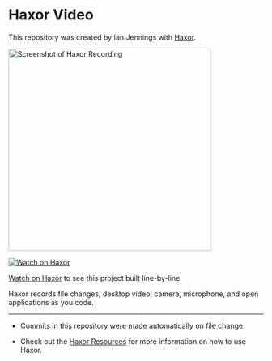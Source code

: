 # Haxor Video

This repository was created by Ian Jennings with [Haxor](https://app.haxor.sh/replay/2d1fc26a-799b-4d10-b455-f30d539305fb).

<a href="https://app.haxor.sh/replay/2d1fc26a-799b-4d10-b455-f30d539305fb"><img src="https://app.haxor.sh/replay/2d1fc26a-799b-4d10-b455-f30d539305fb/screenshot" alt="Screenshot of Haxor Recording" width="400" /></a> 

<a href="https://app.haxor.sh/replay/2d1fc26a-799b-4d10-b455-f30d539305fb"><img src="https://app.haxor.sh/images/watch-on-haxor.png" alt="Watch on Haxor" /></a> 

[Watch on Haxor](https://app.haxor.sh/replay/2d1fc26a-799b-4d10-b455-f30d539305fb) to see this project built line-by-line.

Haxor records file changes, desktop video, camera, microphone, and open applications as you code.


---
* Commits in this repository were made automatically on file change.

* Check out the [Haxor Resources](https://app.haxor.sh) for more information on how to use Haxor.